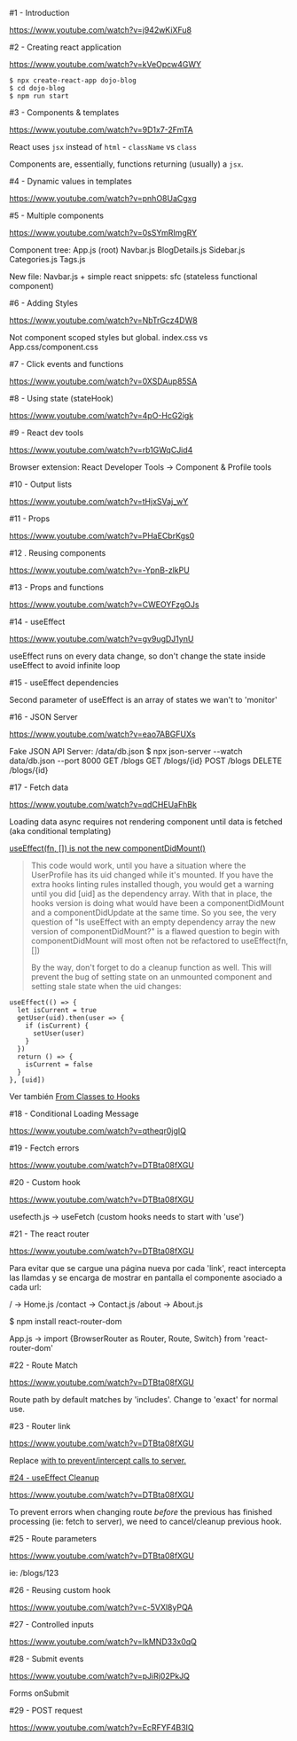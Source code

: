 #1 - Introduction 

https://www.youtube.com/watch?v=j942wKiXFu8

#2 - Creating react application

https://www.youtube.com/watch?v=kVeOpcw4GWY

```
$ npx create-react-app dojo-blog
$ cd dojo-blog
$ npm run start
```

#3 - Components & templates

https://www.youtube.com/watch?v=9D1x7-2FmTA

React uses `jsx` instead of `html`
    - `className` vs `class`

Components are, essentially, functions returning (usually) a `jsx`.

#4 - Dynamic values in templates

https://www.youtube.com/watch?v=pnhO8UaCgxg


#5 - Multiple components

https://www.youtube.com/watch?v=0sSYmRImgRY

Component tree:
    App.js (root)
        Navbar.js
        BlogDetails.js
        Sidebar.js
               Categories.js
               Tags.js

New file: Navbar.js + simple react snippets: sfc (stateless functional component)

#6 - Adding Styles

https://www.youtube.com/watch?v=NbTrGcz4DW8

Not component scoped styles but global. index.css vs App.css/component.css

#7 - Click events and functions

https://www.youtube.com/watch?v=0XSDAup85SA


#8 - Using state (stateHook)

https://www.youtube.com/watch?v=4pO-HcG2igk

#9 - React dev tools

https://www.youtube.com/watch?v=rb1GWqCJid4

Browser extension: React Developer Tools -> Component & Profile tools

#10 - Output lists

https://www.youtube.com/watch?v=tHjxSVaj_wY


#11 - Props

https://www.youtube.com/watch?v=PHaECbrKgs0


#12 . Reusing components

https://www.youtube.com/watch?v=-YpnB-zlkPU


#13 - Props and functions

https://www.youtube.com/watch?v=CWEOYFzgOJs


#14 - useEffect

https://www.youtube.com/watch?v=gv9ugDJ1ynU

useEffect runs on every data change, so don't change the state inside useEffect to avoid infinite loop

#15 - useEffect dependencies

Second parameter of useEffect is an array of states we wan't to 'monitor'

#16 - JSON Server

https://www.youtube.com/watch?v=eao7ABGFUXs

Fake JSON API Server: /data/db.json
$ npx json-server --watch data/db.json --port 8000
    GET     /blogs
    GET     /blogs/{id}
    POST    /blogs
    DELETE  /blogs/{id}


#17 - Fetch data

https://www.youtube.com/watch?v=qdCHEUaFhBk

Loading data async requires not rendering component until data is fetched 
(aka conditional templating)

[useEffect(fn, []) is not the new componentDidMount()](https://reacttraining.com/blog/useEffect-is-not-the-new-componentDidMount/)

>This code would work, until you have a situation where the UserProfile has its uid changed while it's mounted. If you have the extra hooks linting rules installed though, you would get a warning until you did [uid] as the dependency array. With that in place, the hooks version is doing what would have been a componentDidMount and a componentDidUpdate at the same time. So you see, the very question of "Is useEffect with an empty dependency array the new version of componentDidMount?" is a flawed question to begin with componentDidMount will most often not be refactored to useEffect(fn, [])
>
>By the way, don't forget to do a cleanup function as well. This will prevent the bug of setting state on an unmounted component and setting stale state when the uid changes:

```
useEffect(() => {
  let isCurrent = true
  getUser(uid).then(user => {
    if (isCurrent) {
      setUser(user)
    }
  })
  return () => {
    isCurrent = false
  }
}, [uid])
```

Ver también [From Classes to Hooks](https://reactjs.org/docs/hooks-faq.html#from-classes-to-hooks)



#18 - Conditional Loading Message

https://www.youtube.com/watch?v=qtheqr0jgIQ


#19 - Fectch errors

https://www.youtube.com/watch?v=DTBta08fXGU


#20 - Custom hook

https://www.youtube.com/watch?v=DTBta08fXGU

usefecth.js -> useFetch (custom hooks needs to start with 'use')


#21 - The react router

https://www.youtube.com/watch?v=DTBta08fXGU

Para evitar que se cargue una página nueva por cada 'link', react intercepta las llamdas y se encarga de mostrar en pantalla el componente asociado a cada url:

/           -> Home.js
/contact    -> Contact.js
/about      -> About.js

$ npm install react-router-dom

App.js -> import {BrowserRouter as Router, Route, Switch} from 'react-router-dom'


#22 - Route Match

https://www.youtube.com/watch?v=DTBta08fXGU

Route path by default matches by 'includes'. Change to 'exact' for normal use.


#23 - Router link

https://www.youtube.com/watch?v=DTBta08fXGU

Replace <a href> with <Link to> to prevent/intercept calls to server.


#24 - useEffect Cleanup

https://www.youtube.com/watch?v=DTBta08fXGU

To prevent errors when changing route *before* the previous has finished processing (ie: fetch to server), we need to cancel/cleanup previous hook.


#25 - Route parameters

https://www.youtube.com/watch?v=DTBta08fXGU

ie: /blogs/123


#26 - Reusing custom hook

https://www.youtube.com/watch?v=c-5VXl8yPQA


#27 - Controlled inputs

https://www.youtube.com/watch?v=IkMND33x0qQ



#28 - Submit events

https://www.youtube.com/watch?v=pJiRj02PkJQ

Forms onSubmit


#29 - POST request

https://www.youtube.com/watch?v=EcRFYF4B3IQ


